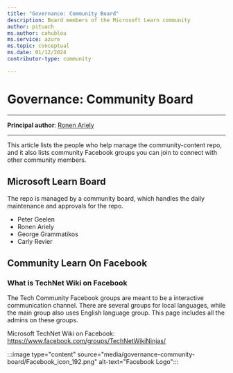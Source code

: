 ```yaml
---
title: "Governance: Community Board" 
description: Board members of the Microsoft Learn community
author: pituach 
ms.author: cahublou 
ms.service: azure 
ms.topic: conceptual 
ms.date: 01/12/2024 
contributor-type: community

---
```


# Governance: Community Board

---

**Principal author**: [Ronen Ariely](https://learn.microsoft.com/users/pituach/) 

---

This article lists the people who help manage the community-content repo, and it also lists community Facebook groups you can join to connect with other community members. 

## Microsoft Learn Board

The repo is managed by a community board, which handles the daily maintenance and approvals for the repo.

- Peter Geelen
- Ronen Ariely
- George Grammatikos
- Carly Revier

## Community Learn On Facebook

### What is TechNet Wiki on Facebook

The Tech Community Facebook groups are meant to be a interactive communication channel. There are several groups for local languages, while the main group also uses English language group. This page includes all the admins on these groups.

Microsoft TechNet Wiki on Facebook: https://www.facebook.com/groups/TechNetWikiNinjas/

:::image type="content" source="media/governance-community-board/Facebook_icon_192.png" alt-text="Facebook Logo":::
